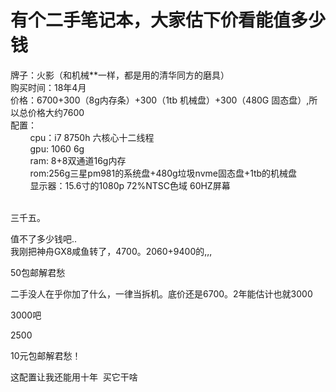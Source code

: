 # 有个二手笔记本，大家估下价看能值多少钱


牌子：火影（和机械**一样，都是用的清华同方的磨具）<br />
购买时间：18年4月<br />
价格：6700+300（8g内存条）+300（1tb 机械盘）+300（480G 固态盘）,所以总价格大约7600<br />
配置：<br />
&nbsp; &nbsp; &nbsp; &nbsp; cpu：i7 8750h 六核心十二线程<br />
&nbsp; &nbsp; &nbsp; &nbsp; gpu: 1060 6g<br />
&nbsp; &nbsp; &nbsp; &nbsp; ram: 8+8双通道16g内存<br />
&nbsp; &nbsp; &nbsp; &nbsp; rom:256g三星pm981的系统盘+480g垃圾nvme固态盘+1tb的机械盘<br />
&nbsp; &nbsp; &nbsp; &nbsp; 显示器：15.6寸的1080p 72%NTSC色域 60HZ屏幕<br />
&nbsp; &nbsp; &nbsp; &nbsp; 

三千五。

值不了多少钱吧..<br />
我刚把神舟GX8咸鱼转了，4700。2060+9400的,,,<img id="aimg_Aq555" onclick="zoom(this, this.src, 0, 0, 0)" class="zoom" src="https://cdn.jsdelivr.net/gh/hishis/forum-master/public/images/patch.gif" onmouseover="img_onmouseoverfunc(this)" onload="thumbImg(this)" border="0" alt="" />

50包邮解君愁

二手没人在乎你加了什么，一律当拆机。底价还是6700。2年能估计也就3000

3000吧

2500

10元包邮解君愁！

这配置让我还能用十年&nbsp;&nbsp;买它干啥
